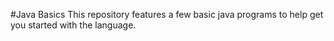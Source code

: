 #Java Basics 
This repository features a few basic java programs to help get you started with the language.
